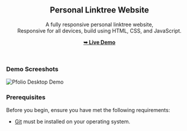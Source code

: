 <div align="center">
  <br />

  <h2 align="center">Personal Linktree Website</h2>

  A fully responsive personal linktree website, <br />Responsive for all devices, build using HTML, CSS, and JavaScript.

  <a href="https://Maylon-tech/LinkTree-Pro/"><strong>➥ Live Demo</strong></a>

</div>

<br />

### Demo Screeshots

![Pfolio Desktop Demo](./readme-images/desktop.png "Desktop Demo")

### Prerequisites

Before you begin, ensure you have met the following requirements:

* [Git](https://git-scm.com/downloads "Download Git") must be installed on your operating system.
